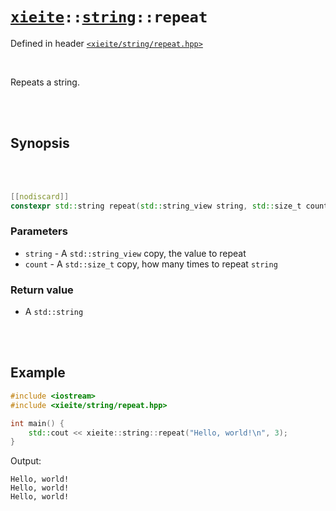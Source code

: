 # [`xieite`](../../README.md)`::`[`string`](../../docs/string.md)`::repeat`
Defined in header [`<xieite/string/repeat.hpp>`](../../include/xieite/string/repeat.hpp)

<br/>

Repeats a string.

<br/><br/>

## Synopsis

<br/><br/>

```cpp
[[nodiscard]]
constexpr std::string repeat(std::string_view string, std::size_t count) noexcept;
```
### Parameters
- `string` - A `std::string_view` copy, the value to repeat
- `count` - A `std::size_t` copy, how many times to repeat `string`
### Return value
- A `std::string`

<br/><br/>

## Example
```cpp
#include <iostream>
#include <xieite/string/repeat.hpp>

int main() {
	std::cout << xieite::string::repeat("Hello, world!\n", 3);
}
```
Output:
```
Hello, world!
Hello, world!
Hello, world!
```
